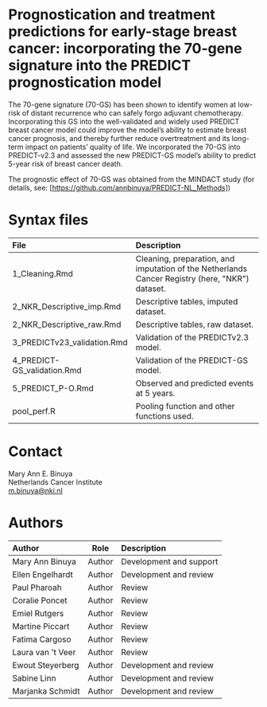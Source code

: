 # Prognostication and treatment predictions for early-stage breast cancer: incorporating the 70-gene signature into the PREDICT prognostication model

The 70-gene signature (70-GS) has been shown to identify women at low-risk of distant recurrence who can safely forgo adjuvant chemotherapy. Incorporating this GS into the well-validated and widely used PREDICT breast cancer model could improve the model’s ability to estimate breast cancer prognosis, and thereby further reduce overtreatment and its long-term impact on patients’ quality of life. We incorporated the 70-GS into PREDICT-v2.3 and assessed the new PREDICT-GS model’s ability to predict 5-year risk of breast cancer death.

The prognostic effect of 70-GS was obtained from the MINDACT study (for details, see: [https://github.com/annbinuya/PREDICT-NL_Methods])

# Syntax files
| File                   | Description             |
| :----                  | :----                   |
| 1_Cleaning.Rmd                     | Cleaning, preparation, and imputation of the Netherlands Cancer Registry (here, "NKR") dataset.
| 2_NKR_Descriptive_imp.Rmd          | Descriptive tables, imputed dataset.
| 2_NKR_Descriptive_raw.Rmd          | Descriptive tables, raw dataset.
| 3_PREDICTv23_validation.Rmd        | Validation of the PREDICTv2.3 model.
| 4_PREDICT-GS_validation.Rmd        | Validation of the PREDICT-GS model.
| 5_PREDICT_P-O.Rmd                  | Observed and predicted events at 5 years.
| pool_perf.R                        | Pooling function and other functions used.

# Contact
Mary Ann E. Binuya <br/>
Netherlands Cancer Institute <br/>
[m.binuya@nki.nl](m.binuya@nki.nl)

# Authors
| Author                 | Role   | Description             |
| :----                  | :----: | :----                   |
| Mary Ann Binuya   | Author | Development and support |
| Ellen Engelhardt  | Author | Development and review  |
| Paul Pharoah      | Author | Review  |
| Coralie Poncet    | Author | Review  |
| Emiel Rutgers     | Author | Review  |
| Martine Piccart   | Author | Review  |
| Fatima Cargoso    | Author | Review  |
| Laura van 't Veer | Author | Review  |
| Ewout Steyerberg  | Author | Development and review  |
| Sabine Linn       | Author | Development and review  |
| Marjanka Schmidt  | Author | Development and review   |
